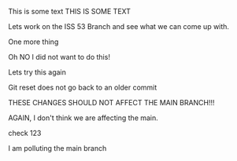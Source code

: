 This is some text
THIS IS SOME TEXT  


Lets work on the ISS 53 Branch and see what we can come up with.


One  more thing

Oh NO I did not want to do this!

Lets try this again

Git reset does not go back to an older commit


THESE CHANGES SHOULD NOT AFFECT THE MAIN BRANCH!!!

AGAIN, I don't think we are affecting the main.

check 123

I am polluting the main branch
